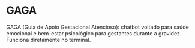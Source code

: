 # GAGA
GAGA (Guia de Apoio Gestacional Atencioso): chatbot voltado para saúde emocional e bem-estar psicológico para gestantes durante a gravidez. Funciona diretamente no terminal.
